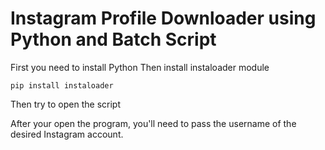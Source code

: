 # Instagram  Profile Downloader using Python and Batch Script

First you need to install Python
Then install instaloader module
```
pip install instaloader
```
Then try to open the script

After your open the program, you'll need to pass the username of the desired Instagram account.
